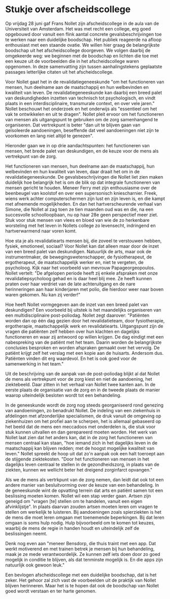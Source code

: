 # Stukje over afscheidscollege

Op vrijdag 28 juni gaf Frans Nollet zijn afscheidscollege in de aula van de Universiteit van Amsterdam. Het was met recht een college, erg goed opgebouwd door vanuit een flink aantal concrete gevalsbeschrijvingen toe te werken naar een duidelijke boodschap. Het publiek reageerde na afloop enthousiast met een staande ovatie. We willen hier graag de belangrijkste boodschap uit het afscheidscollege doorgeven. We volgen daarbij de omgekeerde weg: we beginnen met de boodschap en lichten die toe met een keuze uit de voorbeelden die in het afscheidscollege waren opgenomen. In deze samenvatting zijn tussen aanhalingstekens geplaatste passages letterlijke citaten uit het afscheidscollege.

Voor Nollet gaat het in de revalidatiegeneeskunde "om het functioneren van mensen, hun deelname aan de maatschappij en hun welbevinden en kwaliteit van leven. De revalidatiegeneeskunde kan daarbij een breed palet van deskundigheden inzetten van technisch tot psychologisch, en vindt plaats in een interdisciplinaire, transmurale context, en over vele jaren." Nollet beschouwt het onderzoek en het onderwijs als "essentieel om het vak te ontwikkelen en uit te dragen".  Nollet pleit ervoor om het functioneren van mensen als uitgangspunt te gebruiken om de zorg samenhangend te organiseren. Dat vertrekpunt is beter "dan uit te blijven gaan van geïsoleerde aandoeningen, beseffende dat veel aandoeningen niet zijn te voorkomen en lang niet altijd te genezen".

Hieronder gaan we in op drie aandachtspunten: het functioneren van mensen, het brede palet van deskundigen, en de keuze voor de mens als vertrekpunt van de zorg.

Het functioneren van mensen, hun deelname aan de maatschappij, hun welbevinden en hun kwaliteit van leven, daar draait het om in de revalidatiegeneeskunde. De gevalsbeschrijvingen die Nollet liet zien maken duidelijk hoe belangrijk het is om de blik op dat integrale functioneren van mensen gericht te houden. Meneer Ferry met zijn enthousiasme over de beenbeugel van koolstof en over een supersonisch kniescharnier. Freek, wiens werk achter computerschermen zijn lust en zijn leven is, en die kampt met afnemende mogelijkheden. En dan het hartverscheurende verhaal van Simone, die Nollet al zag toen ze tien maanden oud was en die, na een succesvolle schoolloopbaan, nu op haar 28e geen perspectief meer ziet. Stuk voor stuk mensen van vlees en bloed van wie de zo herkenbare worsteling met het leven in Nollets college zo levensecht, indringend en hartverwarmend naar voren komt. 

Hoe sta je als revalidatiearts mensen  bij, die zoveel te verstouwen hebben, fysiek, emotioneel, sociaal? Voor Nollet kan dat alleen maar door de inzet van een breed palet van deskundigen. Natuurlijk de arts, maar ook de instrumentmaker, de bewegingswetenschapper, de fysiotherapeut, de ergotherapeut, de maatschappelijk werker en, niet te vergeten, de psycholoog. Kijk naar het voorbeeld van mevrouw Papageorgeopoulos. Nollet vertelt: "De afgelopen periode heeft zij enkele afspraken met onze revalidatiepsycholoog gehad en is daar heel blij mee. Ze heeft kunnen praten over haar verdriet van de late achteruitgang en de nare herinneringen aan haar kinderjaren met polio, die hierdoor weer naar boven waren gekomen. Nu kan zij verder!"

Hoe heeft Nollet vormgegeven aan de inzet van een breed palet van deskundigen? Een voorbeeld bij uitstek is het maandelijks organiseren van een multidisciplinaire post-poliodag. Nollet zegt daarover: "Patiënten worden dan op één dag gezien door het revalidatieteam, door fysiotherapie, ergotherapie, maatschappelijk werk en revalidatiearts. Uitgangspunt zijn de vragen die patiënten zelf hebben over hun klachten en dagelijks functioneren en waar zij antwoord op willen krijgen. De dag eindigt met een nabespreking van de patiënt met het team. Daarin worden de belangrijkste conclusies besproken en worden afspraken gemaakt over het vervolg. De patiënt krijgt zelf het verslag met een kopie aan de huisarts. Andersom dus. Patiënten vinden dit erg waardevol. En het is ook goed voor de samenwerking in het team."

Uit de beschrijving van de aanpak van de post-poliodag blijkt al dat Nollet de mens als vertrekpunt voor de zorg kiest en niet de aandoening, het ziektebeeld. Daar zitten in het verhaal van Nollet twee kanten aan. In de eerste plaats de organisatie van de zorg en in de tweede plaats de manier waarop uiteindelijk besloten wordt tot een behandeling. 

In de geneeskunde wordt de zorg nog steeds georganiseerd rond genezing van aandoeningen, zo benadrukt Nollet. De indeling van een ziekenhuis in afdelingen met afzonderlijke specialismen, de druk vanuit de omgeving op ziekenhuizen om het profiel aan te scherpen, het is allemaal gebaseerd op het beeld dat de mens een meccadoos met onderdelen is, die stuk voor stuk kunnen uitvallen en dan gerepareerd moeten worden. Het werk van Nollet laat zien dat het anders kan, dat in de zorg het functioneren van mensen centraal kan staan, "hoe iemand zich in het dagelijks leven in de maatschappij kan blijven redden; met de hoogst mogelijke kwaliteit van leven." Nollet spreekt de hoop uit dat zo'n aanpak ook een halt toeroept aan de stijgende ziektekosten. "Door het functioneren van mensen in het dagelijks leven centraal te stellen in de gezondheidszorg, in plaats van de ziekten, kunnen we wellicht beter het dreigend zorginfarct opvangen."

Als we de mens als vertrkpunt van de zorg nemen, dan leidt dat ook tot een andere manier van besluitvorming over de keuze van een behandeling. In de geneeskunde wint de opvatting terrein dat arts en patiënt samen tot een beslissing moeten komen. Nollet wil een stap verder gaan. Artsen zijn geneigd om "vragen [te] stellen om te handelen, vanuit een eigen afvinklijstje". In plaats daarvan zouden artsen moeten leren om vragen te stellen om werkelijk te luisteren. Bij aandoeningen zoals spierziekten is het de mens die moet leren omgaan met toenemende beperkingen. Bij dat leren omgaan is soms hulp nodig. Hulp bijvoorbeeld om te komen tot keuzes, waarbij de mens de regie in handen houdt en uiteindelijk zelf de beslissingen neemt.

Denk nog even aan "meneer Bensdorp, die thuis traint met een app. Dat werkt motiverend en met trainen betrek je mensen bij hun behandeling, maak je ze mede verantwoordelijk. Ze kunnen zelf iets doen door zo goed mogelijk in conditie te blijven, als dat tenminste mogelijk is. En die apps zijn natuurlijk ook gewoon leuk."

Een bevlogen afscheidscollege met een duidelijke boodschap, dat is het zeker. Het gehoor zal zich vast de voorbeelden uit de praktijk van Nollet blijven herinneren. Maar het is te hopen dat ook de boodschap van Nollet goed wordt verstaan en ter harte genomen. 